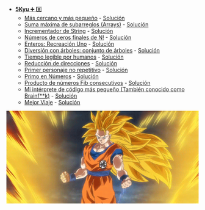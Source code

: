 + <a href="https://github.com/Roman31X/Ejercicios_CODEWARS-JAVA/tree/main/src/main/java/com/Ejercicio/ReadmeKyu/Kyu5">__5Kyu__ :heavy_plus_sign: :eight:</a>
    - <a href="https://www.codewars.com/kata/5868b2de442e3fb2bb000119/train/java">Más cercano y más pequeño</a> - <a href="https://github.com/Roman31X/Ejercicios_CODEWARS-JAVA/tree/main/src/main/java/com/Ejercicio/Kyu5/MasCercanoMasPeque%C3%B1o">Solución</a>
    - <a href="https://www.codewars.com/kata/54521e9ec8e60bc4de000d6c/train/java">Suma máxima de subarreglos (Arrays)</a> - <a href="https://github.com/Roman31X/Ejercicios_CODEWARS-JAVA/tree/main/src/main/java/com/Ejercicio/Kyu5/SumaMaximaSubarreglo">Solución</a>
    - <a href="https://www.codewars.com/kata/54a91a4883a7de5d7800009c/train/java">Incrementador de String</a> - <a href="https://github.com/Roman31X/Ejercicios_CODEWARS-JAVA/tree/main/src/main/java/com/Ejercicio/Kyu5/IncrementadorCadenas">Solución</a>
    - <a href="https://www.codewars.com/kata/52f787eb172a8b4ae1000a34/train/java">Números de ceros finales de N!</a> - <a href="https://github.com/Roman31X/Ejercicios_CODEWARS-JAVA/tree/main/src/main/java/com/Ejercicio/Kyu5/NumeroCerosFinales">Solución</a>
    - <a href="https://www.codewars.com/kata/55aa075506463dac6600010d/train/java">Enteros: Recreación Uno</a> - <a href="https://github.com/Roman31X/Ejercicios_CODEWARS-JAVA/tree/main/src/main/java/com/Ejercicio/Kyu5/EnterosRecreacionUno">Solución</a>
    - <a href="https://www.codewars.com/kata/57e5a6a67fbcc9ba900021cd/train/java">Diversión con árboles: conjunto de árboles</a> - <a href="https://github.com/Roman31X/Ejercicios_CODEWARS-JAVA/tree/main/src/main/java/com/Ejercicio/Kyu5/DiversionConArboles">Solución</a>
    - <a href="https://www.codewars.com/kata/52685f7382004e774f0001f7/train/java">Tiempo legible por humanos</a> - <a href="https://github.com/Roman31X/Ejercicios_CODEWARS-JAVA/tree/main/src/main/java/com/Ejercicio/Kyu5/TiempoLegibleporHumano">Solución</a>
    - <a href="https://www.codewars.com/kata/550f22f4d758534c1100025a/train/java">Reducción de direcciones</a> - <a href="https://github.com/Roman31X/Ejercicios_CODEWARS-JAVA/tree/main/src/main/java/com/Ejercicio/Kyu5/ReduccionDirecciones">Solución</a>
    - <a href="https://www.codewars.com/kata/52bc74d4ac05d0945d00054e/train/java">Primer personaje no repetitivo</a> - <a href="https://github.com/Roman31X/Ejercicios_CODEWARS-JAVA/tree/main/src/main/java/com/Ejercicio/Kyu5/PrimerPersonajeNoRepetitivo">Solución</a>
    - <a href="https://www.codewars.com/kata/54d512e62a5e54c96200019e/train/java">Primo en Números</a> - <a href="https://github.com/Roman31X/Ejercicios_CODEWARS-JAVA/tree/main/src/main/java/com/Ejercicio/Kyu5/PrimosEnNumeros">Solución</a>
    - <a href="https://www.codewars.com/kata/5541f58a944b85ce6d00006a/train/java">Producto de números Fib consecutivos</a> - <a href="https://github.com/Roman31X/Ejercicios_CODEWARS-JAVA/tree/main/src/main/java/com/Ejercicio/Kyu5/ProductoNumeroConsecutivo">Solución</a>
    - <a href="https://www.codewars.com/kata/526156943dfe7ce06200063e/train/java">Mi intérprete de código más pequeño (También conocido como Brainf**k)</a> - <a href="https://github.com/Roman31X/Ejercicios_CODEWARS-JAVA/tree/main/src/main/java/com/Ejercicio/Kyu5/InterpreteCodigoPequeño">Solución</a>
    - <a href="https://www.codewars.com/kata/55e7280b40e1c4a06d0000aa/train/java">Mejor Viaje</a> - <a href="https://github.com/Roman31X/Ejercicios_CODEWARS-JAVA/tree/main/src/main/java/com/Ejercicio/Kyu5/MejorViaje">Solución</a>

<div align="center">
    <img src="https://github.com/Roman31X/Ejercicios_CODEWARS-JAVA/blob/main/src/main/resources/Readme_Imagenes/Kyu5.gif"/>
</div> 